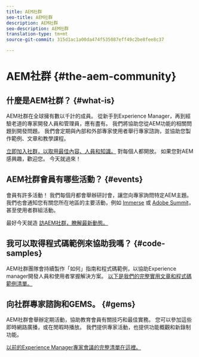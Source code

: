 ```yaml
---
title: AEM社群
seo-title: AEM社群
description: AEM社群
seo-description: AEM社群
translation-type: tm+mt
source-git-commit: 315d1ac1a00da474f535087eff49c2be8fee8c37

---
```



# AEM社群 {#the-aem-community}

## 什麼是AEM社群？ {#what-is}

AEM社群在全球擁有數以千計的成員。 從新手到Experience Manager，再到經驗老道的專家開發人員和管理員，應有盡有。  我們將協助您從AEM功能的相關問題到開發問題。 我們會定期與內部和外部專家使用者舉行專家諮詢，並協助您製作範例、文章和教學課程。

[立即加入社群，以取用最佳內容、人員和知識。](https://forums.adobe.com/community/experience-cloud/marketing-cloud/experience-manager) 對每個人都開放。 如果您對AEM感興趣，歡迎您。 今天就過來！

## AEM社群會員有哪些活動？ {#events}

會員有許多活動！ 我們每個月都會舉辦研討會，讓您向專家詢問特定AEM主題。 我們也會通知您有關您所在地區的主要活動，例如 [Immerse](http://help-forums.adobe.com/content/adobeforums/en/experience-manager-forum/adobe-experience-manager.topic.html/forum__fb7p-the_immerseagendai.html) 或 [Adobe Summit](http://summit.adobe.com/na/?promoid=6JMR7JQY&mv=other)，甚至使用者群組活動。

最好今天就造 [訪AEM社群，瞭解最新動態。](http://help-forums.adobe.com/content/adobeforums/en/experience-manager-forum/adobe-experience-manager.html)

## 我可以取得程式碼範例來協助我嗎？ {#code-samples}

AEM社群團隊會持續製作「如何」指南和程式碼範例，以協助Experience manager開發人員和使用者掌握解決方案。 [以下是我們的完整實用文章和程式碼範例清單。](https://helpx.adobe.com/experience-manager/topics/how-to.html)

## 向社群專家諮詢和GEMS。 {#gems}

AEM社群會舉辦定期活動，協助教育會員有關技巧和最佳實務。 您可以參加這些即時網路廣播，或在閒暇時播放。 我們提供專家活動，也提供功能概觀和新錄制功能。

[以前的Experience Manager專家會議的完整清單在這裡。](https://helpx.adobe.com/experience-manager/kt/eseminars/ask-the-expert/atace-index.html)

